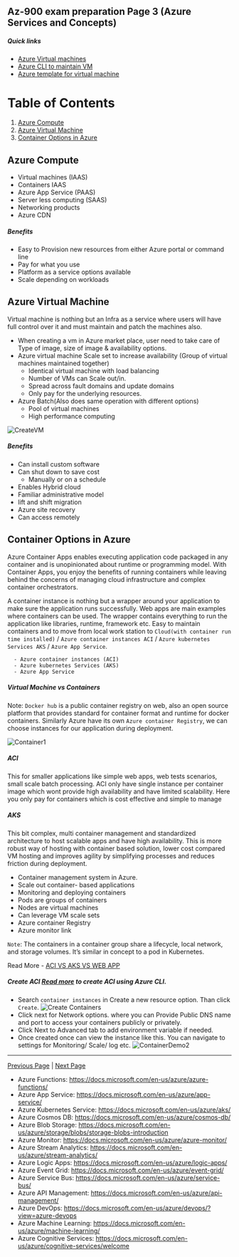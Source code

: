 ## Az-900 exam preparation Page 3 (Azure Services and Concepts)
##### Quick links
- [Azure Virtual machines](https://docs.microsoft.com/en-us/azure/virtual-machines/)
- [Azure CLI to maintain VM](./AzureCliCommands.md)
- [Azure template for virtual machine](https://docs.microsoft.com/en-us/azure/virtual-machines/windows/quick-create-template)

# Table of Contents
1. [Azure Compute](#azure-compute)
2. [Azure Virtual Machine](#azure-virtual-machine)
3. [Container Options in Azure](#container-options-in-azure)


## Azure Compute
 - Virtual machines (IAAS)
 - Containers IAAS
 - Azure App Service (PAAS)
 - Server less computing (SAAS)
 - Networking products 
 - Azure CDN

##### Benefits 
   - Easy to Provision new resources from either Azure portal or command line
   - Pay for what you use
   - Platform as a service options available 
   - Scale depending on workloads


## Azure Virtual Machine
   Virtual machine is nothing but an Infra as a service where users will have full control over it and must maintain and patch the machines also. 
   - When creating a vm in Azure market place, user need to take care of Type of image, size of image & availability options.
   - Azure virtual machine Scale set to increase availability (Group of virtual machines maintained together)
      - Identical virtual machine with load balancing
      - Number of VMs can Scale out/in.
      - Spread across fault domains and update domains
      - Only pay for the underlying resources. 
   - Azure Batch(Also does same operation with different options)
      - Pool of virtual machines 
      - High performance computing 
   
   ![CreateVM](./CreateVM.PNG)

##### Benefits

   - Can install custom software 
   - Can shut down to save cost
      - Manually or on a schedule
   - Enables Hybrid cloud
   - Familiar administrative model
   - lift and shift migration 
   - Azure site recovery 
   - Can access remotely

## Container Options in Azure
   Azure Container Apps enables executing application code packaged in any container and is unopinionated about runtime or programming model. With Container Apps, you enjoy the benefits of running containers while leaving behind the concerns of managing cloud infrastructure and complex container orchestrators.

   A container instance is nothing but a wrapper around your application to make sure the application runs successfully. Web apps are main examples where containers can be used. The wrapper contains everything to run the application like libraries, runtime, framework etc. Easy to maintain containers and to move from local work station to `Cloud(with container run time installed)` / `Azure container instances ACI` / `Azure kubernetes Services AKS` / `Azure App Service`.

      - Azure container instances (ACI)
      - Azure kubernetes Services (AKS) 
      - Azure App Service
   

##### Virtual Machine vs Containers    
   Note: `Docker hub` is a public container registry on web, also an open source platform that provides standard for container format and runtime for docker containers. 
   Similarly Azure have its own `Azure container Registry`, we can choose instances for our application during deployment.

   ![Container1](./Container1.PNG)

##### ACI
   This for smaller applications like simple web apps, web tests scenarios, small scale batch processing. ACI only have single instance per container image which wont provide high availability and have limited scalability. Here you only pay for containers which is cost effective and simple to manage 

##### AKS
   This bit complex, multi container management and standardized architecture to host scalable apps and have high availability. This is more robust way of hosting with container based solution, lower cost compared VM hosting and improves agility by simplifying processes and reduces friction during deployment.

   - Container management system in Azure. 
   - Scale out container- based applications
   - Monitoring and deploying containers
   - Pods are groups of containers
   - Nodes are virtual machines
   - Can leverage VM scale sets
   - Azure container Registry
   - Azure monitor link

  `Note`: The containers in a container group share a lifecycle, local network, and storage volumes. It’s similar in concept to a pod in Kubernetes. 

   Read More - [ACI VS AKS VS WEB APP](./ChooseAService.md)

##### Create ACI [Read more](https://docs.microsoft.com/en-us/azure/container-apps/get-started?tabs=bash) to create ACI using Azure CLI.
  - Search `container instances` in Create a new resource option. Than click `Create`.
   ![Create Containers](./ContainerDemo.png)
  - Click next for Network options. where you can Provide Public DNS name and port to access your containers publicly or privately.
  - Click Next to Advanced tab to add environment variable if needed.
  - Once created once can view the instance like this. You can navigate to settings for Monitoring/ Scale/ log etc.
  ![ContainerDemo2](./ContainerDemo2.PNG)



---
[Previous Page](./az900.md)   |   [Next Page]()
- Azure Functions: https://docs.microsoft.com/en-us/azure/azure-functions/
- Azure App Service: https://docs.microsoft.com/en-us/azure/app-service/
- Azure Kubernetes Service: https://docs.microsoft.com/en-us/azure/aks/
- Azure Cosmos DB: https://docs.microsoft.com/en-us/azure/cosmos-db/
- Azure Blob Storage: https://docs.microsoft.com/en-us/azure/storage/blobs/storage-blobs-introduction
- Azure Monitor: https://docs.microsoft.com/en-us/azure/azure-monitor/
- Azure Stream Analytics: https://docs.microsoft.com/en-us/azure/stream-analytics/
- Azure Logic Apps: https://docs.microsoft.com/en-us/azure/logic-apps/
- Azure Event Grid: https://docs.microsoft.com/en-us/azure/event-grid/
- Azure Service Bus: https://docs.microsoft.com/en-us/azure/service-bus/
- Azure API Management: https://docs.microsoft.com/en-us/azure/api-management/
- Azure DevOps: https://docs.microsoft.com/en-us/azure/devops/?view=azure-devops
- Azure Machine Learning: https://docs.microsoft.com/en-us/azure/machine-learning/
- Azure Cognitive Services: https://docs.microsoft.com/en-us/azure/cognitive-services/welcome
